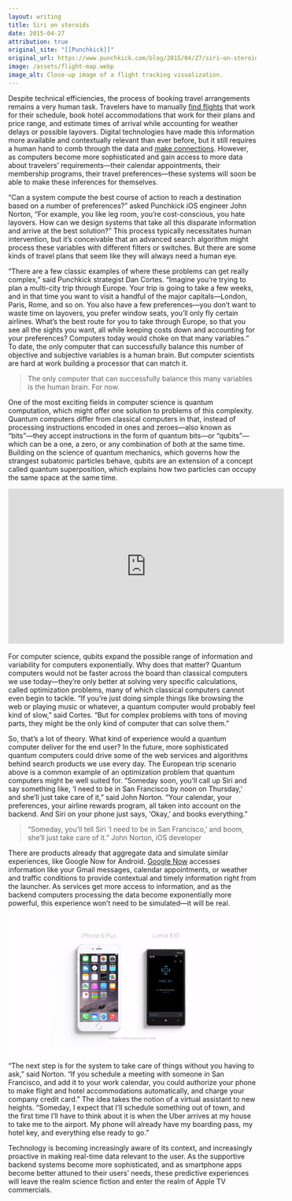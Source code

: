 ```yaml
---
layout: writing
title: Siri on steroids
date: 2015-04-27
attribution: true
original_site: "[[Punchkick]]"
original_url: https://www.punchkick.com/blog/2015/04/27/siri-on-steroids-taking-virtual-assistants-to-the-next-level
image: /assets/flight-map.webp
image_alt: Close-up image of a flight tracking visualization.
---
```


Despite technical efficiencies, the process of booking travel arrangements remains a very human task. Travelers have to manually [find flights](https://www.punchkick.com/blog/2015/04/16/connected-travel-the-mobile-digital-all-knowing-travel-agent) that work for their schedule, book hotel accommodations that work for their plans and price range, and estimate times of arrival while accounting for weather delays or possible layovers. Digital technologies have made this information more available and contextually relevant than ever before, but it still requires a human hand to comb through the data and [make connections](https://www.punchkick.com/blog/2015/04/20/streamlining-the-traveler-journey-with-mobile-apps). However, as computers become more sophisticated and gain access to more data about travelers’ requirements—their calendar appointments, their membership programs, their travel preferences—these systems will soon be able to make these inferences for themselves.

“Can a system compute the best course of action to reach a destination based on a number of preferences?” asked Punchkick iOS engineer John Norton, “For example, you like leg room, you’re cost-conscious, you hate layovers. How can we design systems that take all this disparate information and arrive at the best solution?” This process typically necessitates human intervention, but it’s conceivable that an advanced search algorithm might process these variables with different filters or switches. But there are some kinds of travel plans that seem like they will always need a human eye.

“There are a few classic examples of where these problems can get really complex,” said Punchkick strategist Dan Cortes. “Imagine you’re trying to plan a multi-city trip through Europe. Your trip is going to take a few weeks, and in that time you want to visit a handful of the major capitals—London, Paris, Rome, and so on. You also have a few preferences—you don’t want to waste time on layovers, you prefer window seats, you’ll only fly certain airlines. What’s the best route for you to take through Europe, so that you see all the sights you want, all while keeping costs down and accounting for your preferences? Computers today would choke on that many variables.” To date, the only computer that can successfully balance this number of objective and subjective variables is a human brain. But computer scientists are hard at work building a processor that can match it.

> The only computer that can successfully balance this many variables is the human brain. For now.

One of the most exciting fields in computer science is quantum computation, which might offer one solution to problems of this complexity. Quantum computers differ from classical computers in that, instead of processing instructions encoded in ones and zeroes—also known as “bits”—they accept instructions in the form of quantum bits—or “qubits”—which can be a one, a zero, or any combination of both at the same time. Building on the science of quantum mechanics, which governs how the strangest subatomic particles behave, qubits are an extension of a concept called quantum superposition, which explains how two particles can occupy the same space at the same time.

<iframe width="560" height="315" src="https://www.youtube-nocookie.com/embed/g_IaVepNDT4?si=KMnF31BFr1PQ-slZ&amp;controls=0" title="YouTube video player" frameborder="0" allow="accelerometer; autoplay; clipboard-write; encrypted-media; gyroscope; picture-in-picture; web-share" allowfullscreen></iframe>

For computer science, qubits expand the possible range of information and variability for computers exponentially. Why does that matter? Quantum computers would not be faster across the board than classical computers we use today—they’re only better at solving very specific calculations, called optimization problems, many of which classical computers cannot even begin to tackle. “If you’re just doing simple things like browsing the web or playing music or whatever, a quantum computer would probably feel kind of slow,” said Cortes. “But for complex problems with tons of moving parts, they might be the only kind of computer that can solve them.”

So, that’s a lot of theory. What kind of experience would a quantum computer deliver for the end user? In the future, more sophisticated quantum computers could drive some of the web services and algorithms behind search products we use every day. The European trip scenario above is a common example of an optimization problem that quantum computers might be well suited for. “Someday soon, you’ll call up Siri and say something like, ‘I need to be in San Francisco by noon on Thursday,’ and she’ll just take care of it,” said John Norton. “Your calendar, your preferences, your airline rewards program, all taken into account on the backend. And Siri on your phone just says, ‘Okay,’ and books everything.”

> “Someday, you’ll tell Siri ‘I need to be in San Francisco,’ and boom, she’ll just take care of it.”
> John Norton, iOS developer

There are products already that aggregate data and simulate similar experiences, like Google Now for Android. [Google Now](https://www.punchkick.com/blog/2015/01/30/google-now-introduces-app-integrations-to-connect-with-audiences-in-new-ways) accesses information like your Gmail messages, calendar appointments, or weather and traffic conditions to provide contextual and timely information right from the launcher. As services get more access to information, and as the backend computers processing the data become exponentially more powerful, this experience won’t need to be simulated—it will be real.

![](../assets/cortana-vs-siri.png)

“The next step is for the system to take care of things without you having to ask,” said Norton. “If you schedule a meeting with someone in San Francisco, and add it to your work calendar, you could authorize your phone to make flight and hotel accommodations automatically, and charge your company credit card.” The idea takes the notion of a virtual assistant to new heights. “Someday, I expect that I’ll schedule something out of town, and the first time I’ll have to think about it is when the Uber arrives at my house to take me to the airport. My phone will already have my boarding pass, my hotel key, and everything else ready to go.”

Technology is becoming increasingly aware of its context, and increasingly proactive in making real-time data relevant to the user. As the supportive backend systems become more sophisticated, and as smartphone apps become better attuned to their users’ needs, these predictive experiences will leave the realm science fiction and enter the realm of Apple TV commercials.
